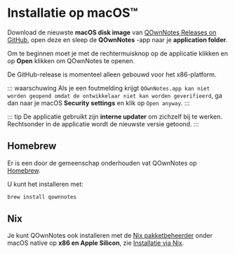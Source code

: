 # Installatie op macOS™

Download de nieuwste **macOS disk image** van [QOwnNotes Releases on GitHub](https://github.com/pbek/QOwnNotes/releases), open deze en sleep de **QOwnNotes** -app naar je **application folder**.

Om te beginnen moet je met de rechtermuisknop op de applicatie klikken en op **Open** klikken om QOwnNotes te openen.

De GitHub-release is momenteel alleen gebouwd voor het x86-platform.

::: waarschuwing Als je een foutmelding krijgt `QOwnNotes.app kan niet worden geopend omdat de ontwikkelaar niet kan worden geverifieerd`, ga dan naar je macOS **Security settings** en klik op `Open anyway`.
:::

::: tip
De applicatie gebruikt zijn **interne updater** om zichzelf bij te werken. Rechtsonder in de applicatie wordt de nieuwste versie getoond.
:::

## Homebrew

Er is een door de gemeenschap onderhouden vat QOwnNotes op [Homebrew](https://formulae.brew.sh/cask/qownnotes).

U kunt het installeren met:

```bash
brew install qownnotes
```

## Nix

Je kunt QOwnNotes ook installeren met de [Nix pakketbeheerder](https://wiki.nixos.org/wiki/Nix_package_manager) onder macOS native op **x86 en Apple Silicon**, zie [Installatie via Nix](./nix.md).
